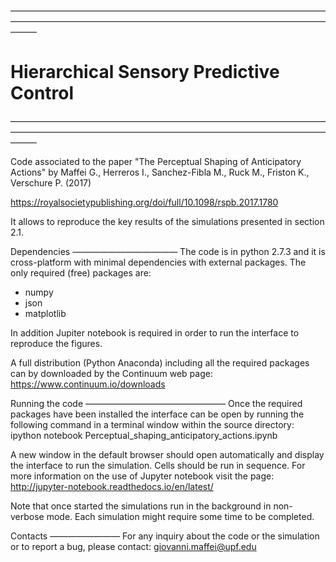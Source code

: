 ———————————————————————————————————————————————————————————————————————————
# Hierarchical Sensory Predictive Control
———————————————————————————————————————————————————————————————————————————

Code associated to the paper "The Perceptual Shaping of Anticipatory Actions" by Maffei G., Herreros I., Sanchez-Fibla M., Ruck M., Friston K., Verschure P. (2017)

https://royalsocietypublishing.org/doi/full/10.1098/rspb.2017.1780


It allows to reproduce the key results of the simulations presented in section 2.1.


Dependencies
————————————
The code is in python 2.7.3 and it is cross-platform with minimal dependencies with external packages. The only required (free) packages are:
- numpy
- json
- matplotlib

In addition Jupiter notebook is required in order to run the interface to reproduce the figures.

A full distribution (Python Anaconda) including all the required packages can by downloaded by the Continuum web page: https://www.continuum.io/downloads


Running the code
————————————————
Once the required packages have been installed the interface can be open by running the following command in a terminal window within the source directory:
ipython notebook Perceptual_shaping_anticipatory_actions.ipynb

A new window in the default browser should open automatically and display the interface to run the simulation. Cells should be run in sequence.
For more information on the use of Jupyter notebook visit the page: 
http://jupyter-notebook.readthedocs.io/en/latest/

Note that once started the simulations run in the background in non-verbose mode. Each simulation might require some time to be completed.


Contacts
————————
For any inquiry about the code or the simulation or to report a bug, please contact:
giovanni.maffei@upf.edu
